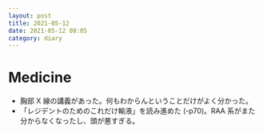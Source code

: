 ```yaml
---
layout: post
title: 2021-05-12
date: 2021-05-12 08:05
category: diary
---
```


# Medicine
- 胸部 X 線の講義があった。何もわからんということだけがよく分かった。
- 「レジデントのためのこれだけ輸液」を読み進めた (-p70)。RAA 系がまた分からなくなったし、頭が悪すぎる。